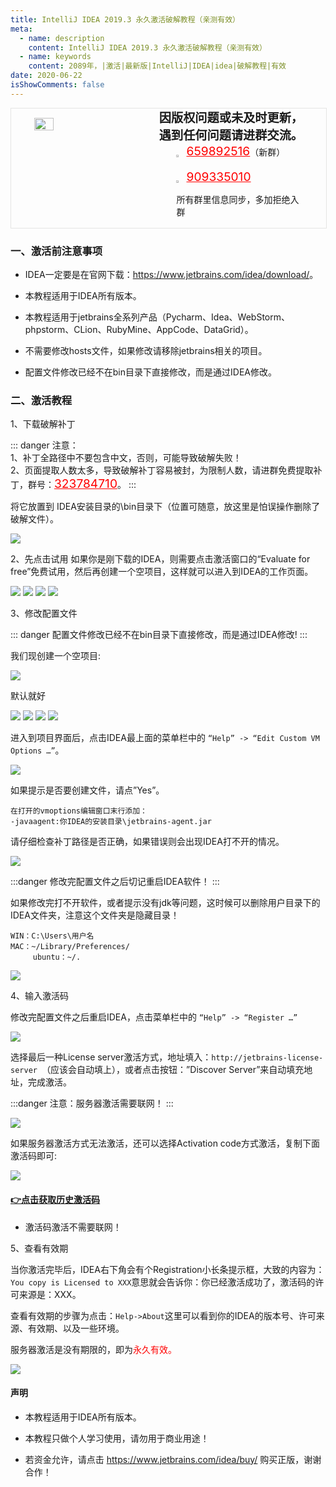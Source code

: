 ```yaml
---
title: IntelliJ IDEA 2019.3 永久激活破解教程（亲测有效）
meta:
  - name: description
    content: IntelliJ IDEA 2019.3 永久激活破解教程（亲测有效）
  - name: keywords
    content: 2089年，|激活|最新版|IntelliJ|IDEA|idea|破解教程|有效
date: 2020-06-22
isShowComments: false
---
```


<!-- QQ卡片 -->
<div style="width:100%;display:flex;justify-content:space-around;border:1px solid #E5E5E4;">
  <img style="width:25%;padding-top:15px;" src="/images/jetbrains/jetbrains2.jpeg" onclick="window.open('http://shang.qq.com/wpa/qunwpa?idkey=ae59f469b427c038c95f118ceeefc6f9eba7a9d90ce9aae72bde58d09cc1013b', '_blank');" />

  <div style="display:flex;flex-direction:column;justify-content:space-around;">
    <div style="font-size:1.2rem;font-weight:bold;">
      <div>因版权问题或未及时更新，</div>
      <div>遇到任何问题请进群交流。</div>
    </div>
    <div style="padding-left:12%;position:relative;">
      <div>
      <img style="width:6%;position:relative;top:3px;cursor:pointer;" src="https://i.loli.net/2019/11/23/U3qbMEuC9n6YBRA.png" onclick="window.open('http://shang.qq.com/wpa/qunwpa?idkey=22ed6bd53a50f9764493ef41746bfb3006123cbe097729a106fee0c46b6e0b9e', '_blank');" />
      <a href="//shang.qq.com/wpa/qunwpa?idkey=ae59f469b427c038c95f118ceeefc6f9eba7a9d90ce9aae72bde58d09cc1013b" style="font-size:1.2rem;text-decoration:underline;color:red;" target="_blank">659892516</a>（新群）
      </div>
      <div>
      <br>
      <img style="width:6%;position:relative;top:3px;cursor:pointer;" src="https://i.loli.net/2019/11/23/U3qbMEuC9n6YBRA.png" onclick="window.open('http://shang.qq.com/wpa/qunwpa?idkey=22ed6bd53a50f9764493ef41746bfb3006123cbe097729a106fee0c46b6e0b9e', '_blank');" />
      <a href="http://shang.qq.com/wpa/qunwpa?idkey=22ed6bd53a50f9764493ef41746bfb3006123cbe097729a106fee0c46b6e0b9e" style="font-size:1.2rem;text-decoration:underline;color:red;" target="_blank">909335010</a>
      <p>所有群里信息同步，多加拒绝入群</p>
      </div>
    </div>
  </div>
</div>

### 一、激活前注意事项

* IDEA一定要是在官网下载：<a href="https://www.jetbrains.com/idea/download/">https://www.jetbrains.com/idea/download/</a>。

* 本教程适用于IDEA所有版本。

* 本教程适用于jetbrains全系列产品（Pycharm、Idea、WebStorm、phpstorm、CLion、RubyMine、AppCode、DataGrid）。

* 不需要修改hosts文件，如果修改请移除jetbrains相关的项目。

* 配置文件修改已经不在bin目录下直接修改，而是通过IDEA修改。

### 二、激活教程
1、下载破解补丁

::: danger
注意：<br>
1、补丁全路径中不要包含中文，否则，可能导致破解失败！<br>
2、页面提取人数太多，导致破解补丁容易被封，为限制人数，请进群免费提取补丁，群号：<a href="http://shang.qq.com/wpa/qunwpa?idkey=22ed6bd53a50f9764493ef41746bfb3006123cbe097729a106fee0c46b6e0b9e" style="font-size:1.2rem;text-decoration:underline;color:red;" target="_blank">323784710</a>。
:::

将它放置到 IDEA安装目录的\bin目录下（位置可随意，放这里是怕误操作删除了破解文件）。

<img src="https://user-gold-cdn.xitu.io/2019/12/17/16f1345b82758c9d?imageView2/0/w/1280/h/960/format/webp/ignore-error/1" />

2、先点击试用
如果你是刚下载的IDEA，则需要点击激活窗口的“Evaluate for free”免费试用，然后再创建一个空项目，这样就可以进入到IDEA的工作页面。

<img src="https://user-gold-cdn.xitu.io/2019/12/17/16f1345bb4c404b2?imageView2/0/w/1280/h/960/format/webp/ignore-error/1" />

<img src="https://user-gold-cdn.xitu.io/2019/12/17/16f1345c79747297?imageView2/0/w/1280/h/960/format/webp/ignore-error/1" />

<img src="https://user-gold-cdn.xitu.io/2019/12/17/16f1345d0f01be05?imageView2/0/w/1280/h/960/format/webp/ignore-error/1" />

<img src="https://user-gold-cdn.xitu.io/2019/12/17/16f1345d5d31f5f5?imageView2/0/w/1280/h/960/format/webp/ignore-error/1" />

3、修改配置文件

::: danger
配置文件修改已经不在bin目录下直接修改，而是通过IDEA修改!
:::

我们现创建一个空项目:

<img src="https://user-gold-cdn.xitu.io/2019/12/17/16f1345daaa90c22?imageView2/0/w/1280/h/960/format/webp/ignore-error/1" />

默认就好

<img src="https://user-gold-cdn.xitu.io/2019/12/17/16f1345e7025556a?imageView2/0/w/1280/h/960/format/webp/ignore-error/1" />

<img src="https://user-gold-cdn.xitu.io/2019/12/17/16f1345eb0aace56?imageView2/0/w/1280/h/960/format/webp/ignore-error/1" />

<img src="https://user-gold-cdn.xitu.io/2019/12/17/16f1345ee131f8fd?imageView2/0/w/1280/h/960/format/webp/ignore-error/1" />

<img src="https://user-gold-cdn.xitu.io/2019/12/17/16f1345fb5fc34e7?imageView2/0/w/1280/h/960/format/webp/ignore-error/1" />

进入到项目界面后，点击IDEA最上面的菜单栏中的 `“Help” -> “Edit Custom VM Options …”`。

<img src="https://user-gold-cdn.xitu.io/2019/12/17/16f1346264401bdb?imageView2/0/w/1280/h/960/format/webp/ignore-error/1" />

如果提示是否要创建文件，请点”Yes”。

```
在打开的vmoptions编辑窗口末行添加：
-javaagent:你IDEA的安装目录\jetbrains-agent.jar
```

请仔细检查补丁路径是否正确，如果错误则会出现IDEA打不开的情况。

<img src="https://user-gold-cdn.xitu.io/2019/12/17/16f1346347514eb8?imageView2/0/w/1280/h/960/format/webp/ignore-error/1" />

:::danger
修改完配置文件之后切记重启IDEA软件！
:::

如果修改完打不开软件，或者提示没有jdk等问题，这时候可以删除用户目录下的IDEA文件夹，注意这个文件夹是隐藏目录！

```
WIN：C:\Users\用户名
MAC：~/Library/Preferences/
     ubuntu：~/.
```

<img src="https://user-gold-cdn.xitu.io/2019/12/17/16f134679369114d?imageView2/0/w/1280/h/960/format/webp/ignore-error/1" />

4、输入激活码

修改完配置文件之后重启IDEA，点击菜单栏中的 `“Help” -> “Register …”`

<img src="https://user-gold-cdn.xitu.io/2019/12/17/16f1346ac3c57a97?imageView2/0/w/1280/h/960/format/webp/ignore-error/1" />

选择最后一种License server激活方式，地址填入：`http://jetbrains-license-server `（应该会自动填上），或者点击按钮：”Discover Server”来自动填充地址，完成激活。

:::danger
注意：服务器激活需要联网！
:::

<img src="https://user-gold-cdn.xitu.io/2019/12/17/16f1346c04f3b6fd?imageView2/0/w/1280/h/960/format/webp/ignore-error/1" />

如果服务器激活方式无法激活，还可以选择Activation code方式激活，复制下面激活码即可:

<img src="https://user-gold-cdn.xitu.io/2019/12/17/16f1346cc6051dbd?imageView2/0/w/1280/h/960/format/webp/ignore-error/1" />

#### <u>[👉点击获取历史激活码](/Jet/codes "历史激活码")</u>

* 激活码激活不需要联网！

5、查看有效期

当你激活完毕后，IDEA右下角会有个Registration小长条提示框，大致的内容为：`You copy is Licensed to XXX`意思就会告诉你：你已经激活成功了，激活码的许可来源是：XXX。

查看有效期的步骤为点击：`Help->About`这里可以看到你的IDEA的版本号、许可来源、有效期、以及一些环境。

服务器激活是没有期限的，即为<font style="color:red;">永久有效。</font>

<img src="https://user-gold-cdn.xitu.io/2019/12/17/16f134709b19cbee?imageView2/0/w/1280/h/960/format/webp/ignore-error/1" />

#### 声明

* 本教程适用于IDEA所有版本。

* 本教程只做个人学习使用，请勿用于商业用途！

* 若资金允许，请点击 <a href="https://www.jetbrains.com/idea/buy/">https://www.jetbrains.com/idea/buy/</a> 购买正版，谢谢合作！
